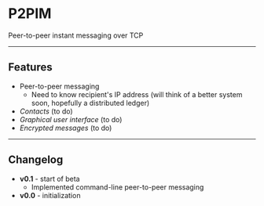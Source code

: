# P2PIM
Peer-to-peer instant messaging over TCP

***

## Features
* Peer-to-peer messaging
  * Need to know recipient's IP address (will think of a better system soon, hopefully a distributed ledger)
* *Contacts* (to do)
* *Graphical user interface* (to do)
* *Encrypted messages* (to do)

***

## Changelog
* **v0.1** - start of beta
  * Implemented command-line peer-to-peer messaging
* **v0.0** - initialization
